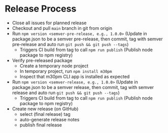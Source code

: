 # Release Process

- Close all issues for planned release
- Checkout and pull `main` branch in git from origin
- Run `npm version <semver-pre-release, e.g., 1.0.0>` (Update in package.json to be a semver pre-release, then commit, tag with semver pre-release and auto run `git push && git push --tags`)
  - Triggers CI build from tag to call `npm run publish` (Publish node package to npm registry)
- Verify pre-released package
  - Create a temporary node project
  - In temporary project, run `npm install m30pm`
  - Inspect that m30pm CLI app is installed as expected
- Run `npm version <semver-release, e.g., 1.0.0>` (Update in package.json to be a semver release, then commit, tag with semver release and auto run `git push && git push --tags`)
  - Triggers CI build from tag to call `npm run publish` (Publish node package to npm registry)
- Create new release (on GitHub)
  - select (final release) tag
  - auto-generate release notes
  - publish final release

